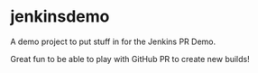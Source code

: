 jenkinsdemo
===========

A demo project to put stuff in for the Jenkins PR Demo.

Great fun to be able to play with GitHub PR to create new builds!

